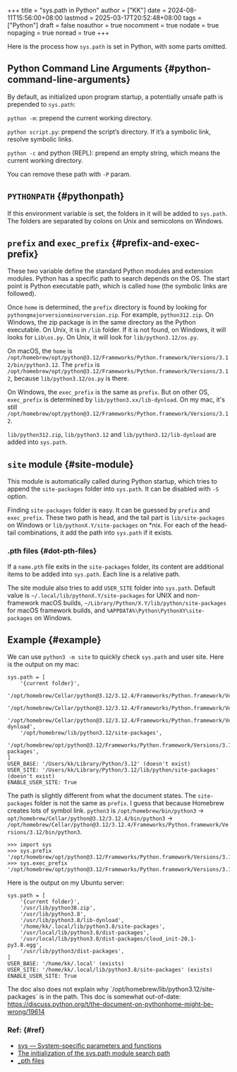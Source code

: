 +++
title = "sys.path in Python"
author = ["KK"]
date = 2024-08-11T15:56:00+08:00
lastmod = 2025-03-17T20:52:48+08:00
tags = ["Python"]
draft = false
noauthor = true
nocomment = true
nodate = true
nopaging = true
noread = true
+++

Here is the process how `sys.path` is set in Python, with some parts omitted.


## Python Command Line Arguments {#python-command-line-arguments}

By default, as initialized upon program startup, a potentially unsafe path is prepended to `sys.path`:

`python -m`: prepend the current working directory.

`python script.py`: prepend the script’s directory. If it’s a symbolic link, resolve symbolic links.

`python -c` and python (REPL): prepend an empty string, which means the current working directory.

You can remove these path with `-P` param.


## `PYTHONPATH` {#pythonpath}

If this environment variable is set, the folders in it will be added to `sys.path`. The folders are separated by colons on Unix and semicolons on Windows.


## `prefix` and `exec_prefix` {#prefix-and-exec-prefix}

These two variable define the standard Python modules and extension modules. Python has a specific path to search depends on the OS. The start point is Python executable path, which is called `home` (the symbolic links are followed).

Once `home` is determined, the `prefix` directory is found by looking for `pythongmajorversionminorversion.zip`. For example, `python312.zip`. On Windows, the zip package is in the same directory as the Python executable. On Unix, it is in `/lib` folder. If it is not found, on Windows, it will looks for `Lib\os.py`. On Unix, it will look for `lib/python3.12/os.py`.

On macOS, the `home` is `/opt/homebrew/opt/python@3.12/Frameworks/Python.framework/Versions/3.12/bin/python3.12`. The `prefix` is `/opt/homebrew/opt/python@3.12/Frameworks/Python.framework/Versions/3.12`, because `lib/python3.12/os.py` is there.

On Windows, the `exec_prefix` is the same as `prefix`. But on other OS, `exec_prefix` is determined by `lib/python3.xx/lib-dynload`. On my mac, it's still `/opt/homebrew/opt/python@3.12/Frameworks/Python.framework/Versions/3.12`.

`lib/python312.zip`, `lib/python3.12` and `lib/python3.12/lib-dynload` are added into `sys.path`.


## `site` module {#site-module}

This module is automatically called during Python startup, which tries to append the `site-packages` folder into `sys.path`. It can be disabled with `-S` option.

Finding `site-packages` folder is easy. It can be guessed by `prefix` and `exec_prefix`. These two path is head, and the tail part is `lib/site-packages` on Windows or `lib/pythonX.Y/site-packages` on \*nix. For each of the head-tail combinations, it add the path into `sys.path` if it exists.


### .pth files {#dot-pth-files}

If a `name.pth` file exits in the `site-packages` folder, its content are additional items to be added into `sys.path`. Each line is a relative path.

The site module also tries to add `USER_SITE` folder into `sys.path`. Default value is `~/.local/lib/pythonX.Y/site-packages` for UNIX and non-framework macOS builds, `~/Library/Python/X.Y/lib/python/site-packages` for macOS framework builds, and `%APPDATA%\Python\PythonXY\site-packages` on Windows.


## Example {#example}

We can use `python3 -m site` to quickly check `sys.path` and user site. Here is the output on my mac:

```nil
sys.path = [
    '{current folder}',
    '/opt/homebrew/Cellar/python@3.12/3.12.4/Frameworks/Python.framework/Versions/3.12/lib/python312.zip',
    '/opt/homebrew/Cellar/python@3.12/3.12.4/Frameworks/Python.framework/Versions/3.12/lib/python3.12',
    '/opt/homebrew/Cellar/python@3.12/3.12.4/Frameworks/Python.framework/Versions/3.12/lib/python3.12/lib-dynload',
    '/opt/homebrew/lib/python3.12/site-packages',
    '/opt/homebrew/opt/python@3.12/Frameworks/Python.framework/Versions/3.12/lib/python3.12/site-packages',
]
USER_BASE: '/Users/kk/Library/Python/3.12' (doesn't exist)
USER_SITE: '/Users/kk/Library/Python/3.12/lib/python/site-packages' (doesn't exist)
ENABLE_USER_SITE: True
```

The path is slightly different from what the document states. The `site-packages` folder is not the same as `prefix`. I guess that because Homebrew creates lots of symbol link. `python3` is `/opt/homebrew/bin/python3` -&gt; `opt/homebrew/Cellar/python@3.12/3.12.4/bin/python3` -&gt; `/opt/homebrew/Cellar/python@3.12/3.12.4/Frameworks/Python.framework/Versions/3.12/bin/python3`.

```nil
>>> import sys
>>> sys.prefix
'/opt/homebrew/opt/python@3.12/Frameworks/Python.framework/Versions/3.12'
>>> sys.exec_prefix
'/opt/homebrew/opt/python@3.12/Frameworks/Python.framework/Versions/3.12'
```

Here is the output on my Ubuntu server:

```nil
sys.path = [
    '{current folder}',
    '/usr/lib/python38.zip',
    '/usr/lib/python3.8',
    '/usr/lib/python3.8/lib-dynload',
    '/home/kk/.local/lib/python3.8/site-packages',
    '/usr/local/lib/python3.8/dist-packages',
    '/usr/local/lib/python3.8/dist-packages/cloud_init-20.1-py3.8.egg',
    '/usr/lib/python3/dist-packages',
]
USER_BASE: '/home/kk/.local' (exists)
USER_SITE: '/home/kk/.local/lib/python3.8/site-packages' (exists)
ENABLE_USER_SITE: True
```

The doc also does not explain why \`/opt/homebrew/lib/python3.12/site-packages\` is in the path. This doc is somewhat out-of-date: <https://discuss.python.org/t/the-document-on-pythonhome-might-be-wrong/19614>


### Ref: {#ref}

-   [sys — System-specific parameters and functions](https://docs.python.org/3/library/sys.html#sys.path)
-   [The initialization of the sys.path module search path](https://docs.python.org/3/library/sys_path_init.html)
-   [\_pth files](https://docs.python.org/3/library/sys_path_init.html#pth-files)
